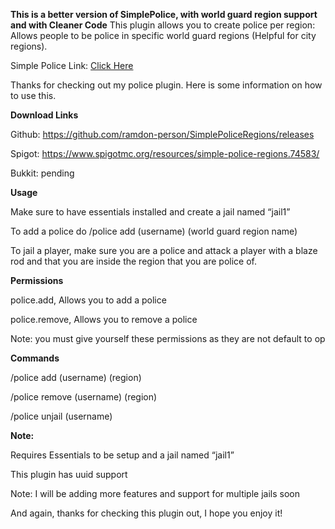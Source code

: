 **This is a better version of SimplePolice, with world guard region support and with Cleaner Code**
This plugin allows you to create police per region: Allows people to be police in specific world guard regions (Helpful for city regions).

Simple Police Link: [Click Here](https://www.spigotmc.org/resources/simple-police.73996/)

Thanks for checking out my police plugin.
Here is some information on how to use this.

**Download Links**

Github: https://github.com/ramdon-person/SimplePoliceRegions/releases

Spigot: https://www.spigotmc.org/resources/simple-police-regions.74583/

Bukkit: pending

**Usage**

Make sure to have essentials installed and create a jail named “jail1”

To add a police do /police add (username) (world guard region name)

To jail a player, make sure you are a police and attack a player with a blaze rod and that you are inside the region that you are police of.


**Permissions**
  
  police.add, Allows you to add a police

  police.remove, Allows you to remove a police
  
  Note: you must give yourself these permissions as they are not default to op

**Commands**

/police add (username) (region)

/police remove (username) (region)

/police unjail (username)

**Note:**

Requires Essentials to be setup and  a jail named “jail1”

This plugin has uuid support

Note: I will be adding more features and support for multiple jails soon

And again, thanks for checking this plugin out, I hope you enjoy it!
